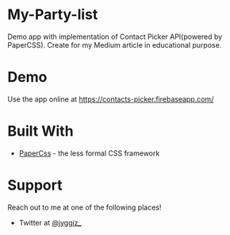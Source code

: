 # My-Party-list
Demo app with implementation of Contact Picker API(powered by PaperCSS). Create for my Medium article in educational purpose.

# Demo
Use the app online at https://contacts-picker.firebaseapp.com/

# Built With
* [PaperCss](https://www.getpapercss.com/) - the less formal CSS framework

# Support
Reach out to me at one of the following places!
* Twitter at [@jyggiz_](https://twitter.com/jyggiz_)


